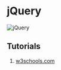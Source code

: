 # jQuery

![jQuery](https://img.shields.io/badge/jQuery-tutorial-green.png)

## Tutorials
1. [w3schools.com](https://www.w3schools.com/jquery/default.asp)
